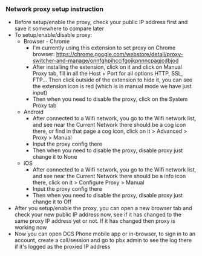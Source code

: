 ### Network proxy setup instruction

- Before setup/enable the proxy, check your public IP address first and save it somewhere to compare later
- To setup/enable/disable proxy:
  - Browser - Chrome
    - I'm currently using this extension to set proxy on Chrome browser: https://chrome.google.com/webstore/detail/proxy-switcher-and-manage/onnfghpihccifgojkpnnncpagjcdbjod
    - After installing the extension, click on it and click on Manual Proxy tab, fill in all the Host + Port for all options HTTP, SSL, FTP... Then click outside of the extension to hide it, you can see the extension icon is red (which is in manual mode we have just input)
    - Then when you need to disable the proxy, click on the System Proxy tab
  - Android
    - After connected to a Wifi network, you go to the Wifi network list, and see near the Current Network there should be a cog icon there, or find in that page a cog icon, click on it > Advanced > Proxy > Manual
    - Input the proxy config there
    - Then when you need to disable the proxy, disable proxy just change it to None
  - iOS
    - After connected to a Wifi network, you go to the Wifi network list, and see near the Current Network there should be a info icon there, click on it > Configure Proxy > Manual
    - Input the proxy config there
    - Then when you need to disable the proxy, disable proxy just change it to Off
- After you setup/enable the proxy, you can open a new browser tab and check your new public IP address now, see if it has changed to the same proxy IP address yet or not. If it has changed then proxy is working now
- Now you can open DCS Phone mobile app or in-browser, to sign in to an account, create a call/session and go to pbx admin to see the log there if it's logged as the proxied IP address
